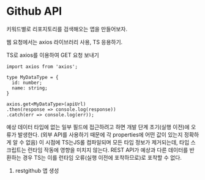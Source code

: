 # Github API

키워드별로 리포지토리를 검색해오는 앱을 만들어보자.

웹 요청에서는 axios 라이브러리 사용, TS 응용하기.

TS로 axios를 이용하여 GET 요청 보내기

```tsx
import axios from 'axios';

type MyDataType = {
  id: number;
  name: string;
}

axios.get<MyDataType>(apiUrl)
.then(response => console.log(response))
.catch(err => console.log(err));
```

예상 데이터 타입에 없는 일부 필드에 접근하려고 하면 개발 단계 초기(실행 이전)에 오류가 발생한다.
(외부 API를 사용하기 때문에 각 properties에 어떤 값이 있는지 정확하게 알 수 없음)
이 시점에 TS는JS롤 컴파일되며 모든 타입 정보가 제거되는데, 타입 스크립트는 런타임 작동에 영향을 미치지 않는다.
REST API가 예상과 다른 데이터를 반환하는 경우 TS는 이를 런타임 오류(실행 이전에 포착하므로)로 포착할 수 없다.

1. restgithub 앱 생성